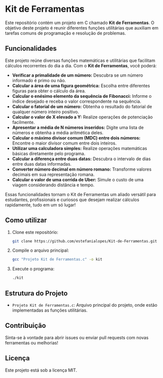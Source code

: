 # Kit de Ferramentas

Este repositório contém um projeto em C chamado **Kit de Ferramentas**. O objetivo deste projeto é reunir diferentes funções utilitárias que auxiliam em tarefas comuns de programação e resolução de problemas.

## Funcionalidades

Este projeto reúne diversas funções matemáticas e utilitárias que facilitam cálculos recorrentes do dia a dia. Com o **Kit de Ferramentas**, você poderá:

- **Verificar a primalidade de um número:** Descubra se um número informado é primo ou não.
- **Calcular a área de uma figura geométrica:** Escolha entre diferentes figuras para obter o cálculo da área.
- **Calcular o enésimo elemento da sequência de Fibonacci:** Informe o índice desejado e receba o valor correspondente na sequência.
- **Calcular o fatorial de um número:** Obtenha o resultado do fatorial de qualquer número inteiro positivo.
- **Calcular o valor de X elevado a Y:** Realize operações de potenciação facilmente.
- **Apresentar a média de N números inseridos:** Digite uma lista de números e obtenha a média aritmética deles.
- **Calcular o máximo divisor comum (MDC) entre dois números:** Encontre o maior divisor comum entre dois inteiros.
- **Utilizar uma calculadora simples:** Realize operações matemáticas básicas diretamente pelo programa.
- **Calcular a diferença entre duas datas:** Descubra o intervalo de dias entre duas datas informadas.
- **Converter número decimal em número romano:** Transforme valores decimais em sua representação romana.
- **Calcular o valor de uma corrida de Uber:** Simule o custo de uma viagem considerando distância e tempo.

Essas funcionalidades tornam o Kit de Ferramentas um aliado versátil para estudantes, profissionais e curiosos que desejam realizar cálculos rapidamente, tudo em um só lugar!

## Como utilizar

1. Clone este repositório:
   ```bash
   git clone https://github.com/estefanialopes/Kit-de-Ferramentas.git
   ```
2. Compile o arquivo principal:
   ```bash
   gcc "Projeto Kit de Ferramentas.c" -o kit
   ```
3. Execute o programa:
   ```bash
   ./kit
   ```

## Estrutura do Projeto

- `Projeto Kit de Ferramentas.c`: Arquivo principal do projeto, onde estão implementadas as funções utilitárias.

## Contribuição

Sinta-se à vontade para abrir issues ou enviar pull requests com novas ferramentas ou melhorias!

## Licença

Este projeto está sob a licença MIT.
